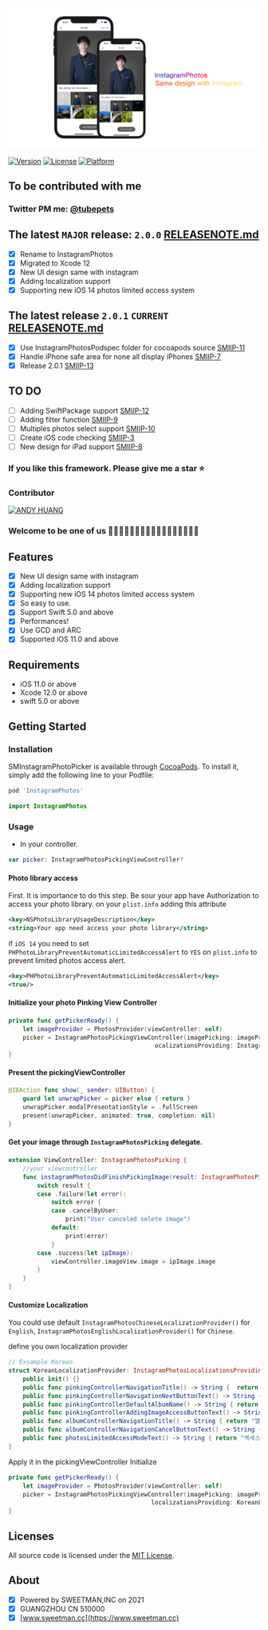 <p align="center" >
	<img src="https://github.com/sweetmans/InstagramPhotos/blob/develop/Assets/banner.png" title="SMInstagramPhotoPicker" float=left>
</p>

[![Version](https://img.shields.io/cocoapods/v/InstagramPhotos.svg?style=flat)](http://cocoapods.org/pods/InstagramPhotos)
[![License](https://img.shields.io/cocoapods/l/InstagramPhotos.svg?style=flat)](http://cocoapods.org/pods/InstagramPhotos)
[![Platform](https://img.shields.io/cocoapods/p/InstagramPhotos.svg?style=flat)](http://cocoapods.org/pods/InstagramPhotos)

## To be contributed with me
### Twitter PM me: [@tubepets](https://twitter.com/tubepets)

## The latest `MAJOR` release: `2.0.0` [RELEASENOTE.md](https://github.com/sweetmans/InstagramPhotos/blob/develop/RELEASENOTE.md)
- [x] Rename to InstagramPhotos
- [x] Migrated to Xcode 12
- [x] New UI design same with instagram
- [x] Adding localization support
- [x] Supporting new iOS 14 photos limited access system

## The latest release `2.0.1` `CURRENT` [RELEASENOTE.md](https://github.com/sweetmans/InstagramPhotos/blob/develop/RELEASENOTE.md)
- [x] Use InstagramPhotosPodspec folder for cocoapods source [SMIIP-11](https://sweetmancc.atlassian.net/browse/SMIIP-11)
- [x] Handle iPhone safe area for none all display iPhones [SMIIP-7](https://sweetmancc.atlassian.net/browse/SMIIP-7)
- [x] Release 2.0.1 [SMIIP-13](https://sweetmancc.atlassian.net/browse/SMIIP-13)

## TO DO
- [ ] Adding SwiftPackage support [SMIIP-12](https://sweetmancc.atlassian.net/browse/SMIIP-12)  
- [ ] Adding filter function [SMIIP-9](https://sweetmancc.atlassian.net/browse/SMIIP-9)
- [ ] Multiples photos select support [SMIIP-10](https://sweetmancc.atlassian.net/browse/SMIIP-10)
- [ ] Create iOS code checking [SMIIP-3](https://sweetmancc.atlassian.net/browse/SMIIP-3)
- [ ] New design for iPad support [SMIIP-8](https://sweetmancc.atlassian.net/browse/SMIIP-8)

### If you like this framework. Please give me a star ⭐️
### Contributor
<p align="left" >
<a href="https://github.com/sweetmans">
	<img src="https://avatars.githubusercontent.com/u/22865790?s=60&v=4" title="ANDY HUANG" float=left>
</a>
</p>

### Welcome to be one of us 🧑🏻‍💻🧑‍💻🧑🏼‍💻🧑🏽‍💻🧑🏾‍💻🧑🏿‍💻

## Features
- [x] New UI design same with instagram
- [x] Adding localization support
- [x] Supporting new iOS 14 photos limited access system
- [x] So easy to use.
- [x] Support Swift 5.0 and above
- [x] Performances!
- [x] Use GCD and ARC
- [x] Supported iOS 11.0 and above
## Requirements
- iOS 11.0 or above
- Xcode 12.0 or above
- swift 5.0 or above

## Getting Started

### Installation

SMInstagramPhotoPicker is available through [CocoaPods](http://cocoapods.org). To install
it, simply add the following line to your Podfile:

```ruby
pod 'InstagramPhotos'
```
```swift
import InstagramPhotos
```

### Usage

- In your controller.
```swift
var picker: InstagramPhotosPickingViewController?
```
#### Photo library access
First. It is importance to do this step.
Be sour your app have Authorization to access your photo library.
on your `plist.info` adding this attribute
```xml
<key>NSPhotoLibraryUsageDescription</key>
<string>Your app need access your photo library</string>
```
if `iOS 14` you need to set `PHPhotoLibraryPreventAutomaticLimitedAccessAlert` to `YES` on `plist.info` to prevent limited photos access alert.
```xml
<key>PHPhotoLibraryPreventAutomaticLimitedAccessAlert</key>
<true/>
```
#### Initialize your photo Pinking View Controller
```swift
private func getPickerReady() {
    let imageProvider = PhotosProvider(viewController: self)
    picker = InstagramPhotosPickingViewController(imagePicking: imageProvider,
                                         ocalizationsProviding: InstagramPhotosChineseLocalizationProvider())
}
```
#### Present the pickingViewController
```swift
@IBAction func show(_ sender: UIButton) {
    guard let unwrapPicker = picker else { return }
    unwrapPicker.modalPresentationStyle = .fullScreen
    present(unwrapPicker, animated: true, completion: nil)
}
```

#### Get your image through `InstagramPhotosPicking` delegate.

```swift
extension ViewController: InstagramPhotosPicking {
    //your viewcontroller
    func instagramPhotosDidFinishPickingImage(result: InstagramPhotosPickingResult) {
        switch result {
        case .failure(let error):
            switch error {
            case .cancelByUser:
                print("User canceled selete image")
            default:
                print(error)
            }
        case .success(let ipImage):
            viewController.imageView.image = ipImage.image
        }
    }
}
```

#### Customize Localization
You could use default `InstagramPhotosChineseLocalizationProvider()` for `English`, `InstagramPhotosEnglishLocalizationProvider()` for `Chinese`.

define you own localization provider
```swift
// Exsample Korean
struct KoreanLocalizationProvider: InstagramPhotosLocalizationsProviding {
    public init() {}
    public func pinkingControllerNavigationTitle() -> String {  return "사진 선택" }
    public func pinkingControllerNavigationNextButtonText() -> String { return "다음 단계" }
    public func pinkingControllerDefaultAlbumName() -> String { return "사진 갤러리" }
    public func pinkingControllerAddingImageAccessButtonText() -> String { return "접근 가능한 사진 추가" }
    public func albumControllerNavigationTitle() -> String { return "앨범 선택" }
    public func albumControllerNavigationCancelButtonText() -> String { return "취소" }
    public func photosLimitedAccessModeText() -> String { return "액세스 권한이있는 모든 사진이 표시됩니다" }
}
```
Apply it in the pickingViewController Initialize
```swift
private func getPickerReady() {
    let imageProvider = PhotosProvider(viewController: self)
    picker = InstagramPhotosPickingViewController(imagePicking: imageProvider,
                                        localizationsProviding: KoreanLocalizationProvider())
}
```

## Licenses

All source code is licensed under the [MIT License](https://raw.github.com/rs/SDWebImage/master/LICENSE).

## About
- [x] Powered by SWEETMAN,INC on 2021
- [x] GUANGZHOU CN 510000
- [x] [www.sweetman.cc](https://www.sweetman.cc)
